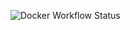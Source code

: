 ![Docker Workflow Status](https://img.shields.io/github/workflow/status/corpltd/devopseksamen/Docker%20CI?label=Docker%20Workflow&logo=docker)

